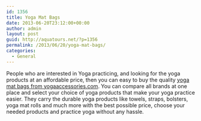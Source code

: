 ```yaml
---
id: 1356
title: Yoga Mat Bags
date: 2013-06-20T23:12:00+00:00
author: admin
layout: post
guid: http://aquatours.net/?p=1356
permalink: /2013/06/20/yoga-mat-bags/
categories:
  - General
---
```

People who are interested in Yoga practicing, and looking for the yoga products at an affordable price, then you can easy to buy the quality [yoga mat bags from yogaaccessories.com](http://www.yogaaccessories.com/Yoga-Mat-Bags_c_1034.html). You can compare all brands at one place and select your choice of yoga products that make your yoga practice easier. They carry the durable yoga products like towels, straps, bolsters, yoga mat rolls and much more with the best possible price, choose your needed products and practice yoga without any hassle.